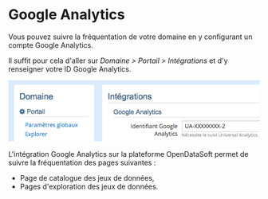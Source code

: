 # Google Analytics

Vous pouvez suivre la fréquentation de votre domaine en y configurant un compte Google Analytics.

Il suffit pour cela d'aller sur *Domaine > Portail > Intégrations* et d'y renseigner votre ID Google Analytics.

![Configuration de l'ID Google Analytics](google-analytics-integration-fr.png)

L'intégration Google Analytics sur la plateforme OpenDataSoft permet de suivre la fréquentation des pages suivantes :

 * Page de catalogue des jeux de données,
 * Pages d'exploration des jeux de données.
 
